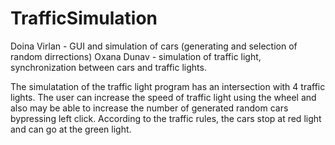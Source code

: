 # TrafficSimulation

Doina Virlan - GUI and simulation of cars (generating and selection of random dirrections)
Oxana Dunav - simulation of traffic light, synchronization between cars and traffic lights.

The simulatation of the traffic light program has an intersection with 4 traffic lights. The user can increase the speed of traffic light using the wheel and also may be able to increase the number of generated random cars bypressing left click. According to the traffic rules, the cars stop at red light and can go at the green light.
